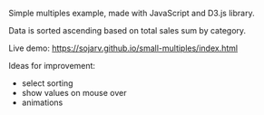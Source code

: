 Simple multiples example, made with JavaScript and D3.js library.

Data is sorted ascending based on total sales sum by category.

Live demo: https://sojarv.github.io/small-multiples/index.html

Ideas for improvement:

- select sorting
- show values on mouse over
- animations
